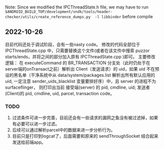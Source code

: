 Note: Since we modified the IPCThreadState.h file, we may have to run ```$ANDROID_BUILD_TOP/development/vndk/tools/header-checker/utils/create_reference_dumps.py  -l libbinder``` before compile

## 2022-10-26
目前代码还处于调试阶段，会有一些nasty code。
修改的代码全部位于 IPCThreadState.cpp 中，只需要替换这个文件(或者在该文件中搜索 puzzor starts/ends，并将之间的部分加入原有 IPCThreadState.cpp )即可。
主要修改逻辑：
在 executeCommand 的 BR_TRANSACTION 分支处（此时仍处于在server端的onTransact之前）解析出 Client（发送请求）的 uid，如果 uid 不在预设的黑名单（干净系统中从 data/system/packages.list 解析出所有默认应用的 uid, 一定注意 sender_uids_blacklist 变量要排好序）中，且 server 的进程不为 surfaceflinger， 则打印出当前 接受端(server) 的 pid, cmdline, uid; 发送者(Client)的 pid, cmdline, uid, parcel, transaction code。

### TODO 
1. 过滤条件可进一步完善，目前还会有一些请求的漏网之鱼没有被过滤掉，如果有必要可以进一步过滤。
2. 后续可以通过解析parcel中的数据来进一步分析行为。
3. 目前只是打印到logcat了，后面需要和原来的 sendThroughSocket 结合起来发送给前端app。